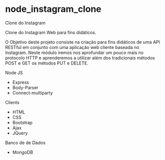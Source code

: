 # node_instagram_clone
Clone do Instagram

Clone do Instagram Web para fins didáticos.

  O Objetivo deste projeto consiste na criação para fins didáticos de uma API RESTful em conjunto com uma aplicação web cliente baseada no Instagram. Neste módulo iremos nos aprofundar um pouco mais no protocolo HTTP e aprenderemos a utilizar além dos tradicionais métodos POST e GET os métodos PUT e DELETE.

Node JS
  - Express
  - Body-Parser
  - Connect-multiparty

Clients
  - HTML
  - CSS
  - Bootstrap
  - Ajax
  - JQuery
  
Banco de de Dados
  - MongoDB  
